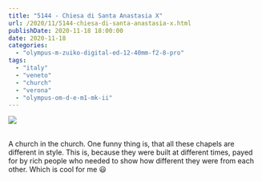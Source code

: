 ```yaml
---
title: "5144 - Chiesa di Santa Anastasia X"
url: /2020/11/5144-chiesa-di-santa-anastasia-x.html
publishDate: 2020-11-18 18:00:00
date: 2020-11-18
categories: 
  - "olympus-m-zuiko-digital-ed-12-40mm-f2-8-pro"
tags: 
  - "italy"
  - "veneto"
  - "church"
  - "verona"
  - "olympus-om-d-e-m1-mk-ii"
---
```

<div class="container">
<div class="center"><a target="_blank" href="https://d25zfm9zpd7gm5.cloudfront.net/1200x1200/2018/20180911_143058_lr.jpg"><img class="webfeedsFeaturedVisual" src="https://d25zfm9zpd7gm5.cloudfront.net/0600x0600/2018/20180911_143058_lr.jpg" /></a></div>
</div>
<br />

A church in the church. One funny thing is, that all these chapels
are different in style. This is, because they were built at
different times, payed for by rich people who needed to show how
different they were from each other. Which is cool for me :smiley: